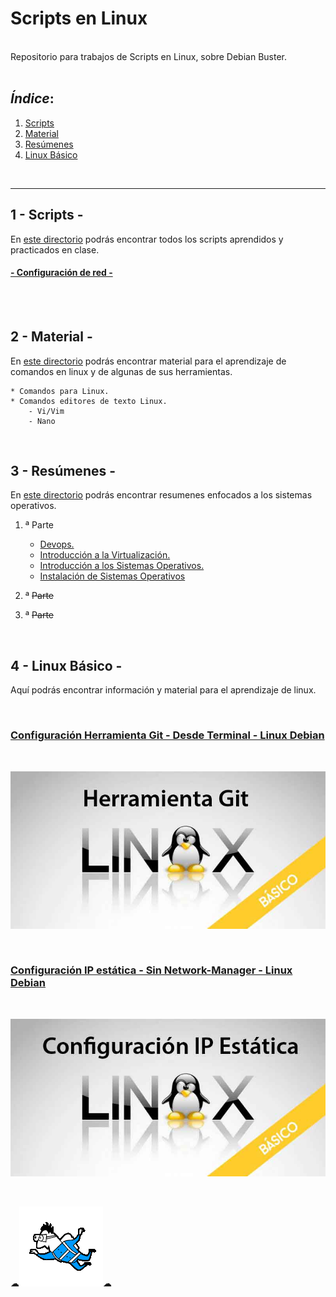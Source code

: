 # Scripts en Linux

<br>
Repositorio para trabajos de Scripts en Linux, sobre Debian Buster.
<br>
<br>

## *Índice*:

1. [Scripts ](#scripts)
2. [Material](#material)
3. [Resúmenes](#resumenes)
4. [Linux Básico ](#linux-basico)
       
<br>

---

## 1 - Scripts - <a name="scripts"></a>

En [este directorio](https://github.com/Mbonillac/scripts-linux/tree/main/Scripts) podrás encontrar todos los scripts aprendidos y practicados en clase.

#### [- Configuración de red -](https://github.com/Mbonillac/scripts-linux/tree/main/Scripts/Config_Red) 

<br>
<br>

## 2 - Material - <a name="material"></a>

En [este directorio](https://github.com/Mbonillac/scripts-linux/tree/main/Material) podrás encontrar material para el aprendizaje de comandos en linux y de algunas de sus herramientas.

    * Comandos para Linux. 
    * Comandos editores de texto Linux.
        - Vi/Vim
        - Nano

<br>

## 3 - Resúmenes - <a name="resumenes"></a>

 En [este directorio](https://github.com/Mbonillac/scripts-linux/tree/main/Resumenes) podrás encontrar resumenes enfocados a los sistemas operativos.

1. ª Parte
    - [Devops.](https://github.com/Mbonillac/scripts-linux/blob/main/Resumenes/DEVOPS.pdf)
    - [Introducción a la Virtualización.](https://github.com/Mbonillac/scripts-linux/blob/main/Resumenes/Introducci%C3%B3n%20a%20la%20Virtualizaci%C3%B3n.pdf)
    - [Introducción a los Sistemas Operativos.](https://github.com/Mbonillac/scripts-linux/blob/main/Resumenes/Introducci%C3%B3n%20a%20los%20Sistemas%20Operativos.pdf)
    - [Instalación de Sistemas Operativos](https://github.com/Mbonillac/scripts-linux/blob/main/Resumenes/Instalaci%C3%B3n%20de%20Sistemas%20Operativos.pdf)
   
    
    

2. ª ~~Parte~~
3. ª ~~Parte~~



        

 <br>
 

## 4 - Linux Básico - <a name="linux-basico"></a>

Aquí podrás encontrar información y material para el aprendizaje de linux.

<br>

### [Configuración Herramienta Git - Desde Terminal - Linux Debian](https://github.com/Mbonillac/scripts-linux/tree/main/Conf_Herramienta_Git)
<br>

[![Linux_Básico-Herramienta-git](https://github.com/Mbonillac/scripts-linux/blob/main/img/herramienta_git.jpg?raw=true)](https://github.com/Mbonillac/scripts-linux/tree/main/Conf_Herramienta_Git)

<br>

### [Configuración IP estática - Sin Network-Manager - Linux Debian](https://youtu.be/rSYQQUSg2z0)
<br>

[![Linux_Básico-IP-Estatica](https://github.com/Mbonillac/scripts-linux/blob/main/img/config_ip_estatica.jpg?raw=true)](https://youtu.be/rSYQQUSg2z0)

<br>

☁![johnny](https://github.com/Mbonillac/scripts-linux/blob/main/img/johnny.gif?raw=true)☁ 